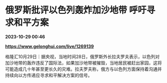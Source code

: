 # 俄罗斯批评以色列轰炸加沙地带 呼吁寻求和平方案

**2023-10-29 00:46**

**https://www.gelonghui.com/live/1269139**

格隆汇10月29日｜据央视，当地时间28日，俄罗斯外长拉夫罗夫表示，以色列对加沙地带的轰炸违反了国际法，如果加沙地带被摧毁，当地居民被赶出家园，这将可能造成几十年甚至更长久的灾难。拉夫罗夫称，俄方与以色列方面保持着沟通并持续向以方传递应寻求和平解决方案的信号。